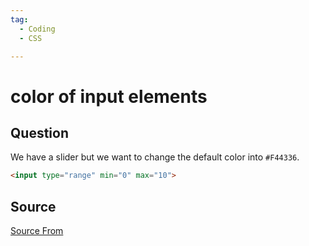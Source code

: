 ```yaml
---
tag:
  - Coding
  - CSS

---
```

  
# color of input elements

## Question
We have a slider but we want to change the default color into `#F44336`.

```html
<input type="range" min="0" max="10">
```




##  Source
[Source From](https://bigfrontend.dev/css/change-color-of-input-elements)

  